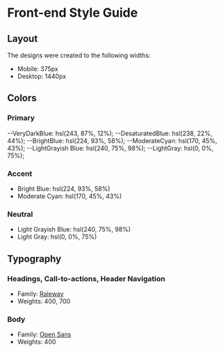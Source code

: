 # Front-end Style Guide

## Layout

The designs were created to the following widths:

- Mobile: 375px
- Desktop: 1440px

## Colors

### Primary

--VeryDarkBlue: hsl(243, 87%, 12%);
--DesaturatedBlue: hsl(238, 22%, 44%);
--BrightBlue: hsl(224, 93%, 58%);
--ModerateCyan: hsl(170, 45%, 43%);
--LightGrayish Blue: hsl(240, 75%, 98%);
--LightGray: hsl(0, 0%, 75%);

### Accent

- Bright Blue: hsl(224, 93%, 58%)
- Moderate Cyan: hsl(170, 45%, 43%)

### Neutral

- Light Grayish Blue: hsl(240, 75%, 98%)
- Light Gray: hsl(0, 0%, 75%)

## Typography

### Headings, Call-to-actions, Header Navigation

- Family: [Raleway](https://fonts.google.com/specimen/Raleway)
- Weights: 400, 700

### Body

- Family: [Open Sans](https://fonts.google.com/specimen/Open+Sans)
- Weights: 400